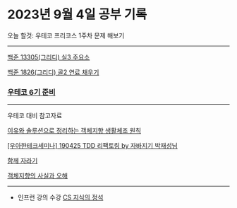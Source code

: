 # 2023년 9월 4일 공부 기록

오늘 할것: 우테코 프리코스 1주차 문제 해보기

---

[백준 13305(그리디) 실3 주요소](../../../Algorithm/SolvedProblem/그리디/13305/13305.md)

[백준 1826(그리디) 골2 연료 채우기](..%2F..%2F..%2FAlgorithm%2FSolvedProblem%2F%EA%B7%B8%EB%A6%AC%EB%94%94%2F1826%2F1826.md)

### [우테코 6기 준비](../../../우아한테크코스/우테코_6기_준비/우테코_6기_준비.md)



---

우테코 대비 참고자료

[이유와 솔루션으로 정리하는 객체지향 생활체조 원칙](https://hudi.blog/thoughtworks-anthology-object-calisthenics/)

[[우아한테크세미나] 190425 TDD 리팩토링 by 자바지기 박재성님](https://www.youtube.com/watch?v=bIeqAlmNRrA)

[함께 자라기](https://www.yes24.com/Product/Goods/67350256)

[객체지향의 사실과 오해](https://www.yes24.com/Product/Goods/18249021)

---
- 인프런 강의 수강 [CS 지식의 정석 ](https://www.inflearn.com/course/%EA%B0%9C%EB%B0%9C%EC%9E%90-%EB%A9%B4%EC%A0%91-cs-%ED%8A%B9%EA%B0%95/dashboard)